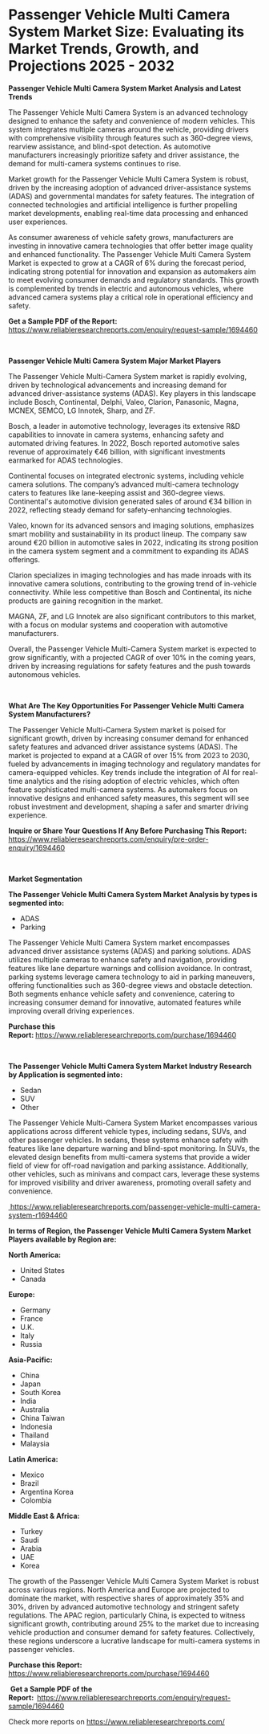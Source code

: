 <p><h1>Passenger Vehicle Multi Camera System Market Size: Evaluating its Market Trends, Growth, and Projections 2025 - 2032</h1></p><p><strong>Passenger Vehicle Multi Camera System Market Analysis and Latest Trends</strong></p>
<p><p>The Passenger Vehicle Multi Camera System is an advanced technology designed to enhance the safety and convenience of modern vehicles. This system integrates multiple cameras around the vehicle, providing drivers with comprehensive visibility through features such as 360-degree views, rearview assistance, and blind-spot detection. As automotive manufacturers increasingly prioritize safety and driver assistance, the demand for multi-camera systems continues to rise.</p><p>Market growth for the Passenger Vehicle Multi Camera System is robust, driven by the increasing adoption of advanced driver-assistance systems (ADAS) and governmental mandates for safety features. The integration of connected technologies and artificial intelligence is further propelling market developments, enabling real-time data processing and enhanced user experiences. </p><p>As consumer awareness of vehicle safety grows, manufacturers are investing in innovative camera technologies that offer better image quality and enhanced functionality. The Passenger Vehicle Multi Camera System Market is expected to grow at a CAGR of 6% during the forecast period, indicating strong potential for innovation and expansion as automakers aim to meet evolving consumer demands and regulatory standards. This growth is complemented by trends in electric and autonomous vehicles, where advanced camera systems play a critical role in operational efficiency and safety.</p></p>
<p><strong>Get a Sample PDF of the Report:&nbsp;</strong> <a href="https://www.reliableresearchreports.com/enquiry/request-sample/1694460?utm_campaign=2298&utm_medium=2&utm_source=Github&utm_content=ia&utm_term=24032025&utm_id=passenger-vehicle-multi-camera-system">https://www.reliableresearchreports.com/enquiry/request-sample/1694460</a></p>
<p>&nbsp;</p>
<p><strong>Passenger Vehicle Multi Camera System Major Market Players</strong></p>
<p><p>The Passenger Vehicle Multi-Camera System market is rapidly evolving, driven by technological advancements and increasing demand for advanced driver-assistance systems (ADAS). Key players in this landscape include Bosch, Continental, Delphi, Valeo, Clarion, Panasonic, Magna, MCNEX, SEMCO, LG Innotek, Sharp, and ZF.</p><p>Bosch, a leader in automotive technology, leverages its extensive R&D capabilities to innovate in camera systems, enhancing safety and automated driving features. In 2022, Bosch reported automotive sales revenue of approximately €46 billion, with significant investments earmarked for ADAS technologies.</p><p>Continental focuses on integrated electronic systems, including vehicle camera solutions. The company’s advanced multi-camera technology caters to features like lane-keeping assist and 360-degree views. Continental's automotive division generated sales of around €34 billion in 2022, reflecting steady demand for safety-enhancing technologies.</p><p>Valeo, known for its advanced sensors and imaging solutions, emphasizes smart mobility and sustainability in its product lineup. The company saw around €20 billion in automotive sales in 2022, indicating its strong position in the camera system segment and a commitment to expanding its ADAS offerings.</p><p>Clarion specializes in imaging technologies and has made inroads with its innovative camera solutions, contributing to the growing trend of in-vehicle connectivity. While less competitive than Bosch and Continental, its niche products are gaining recognition in the market.</p><p>MAGNA, ZF, and LG Innotek are also significant contributors to this market, with a focus on modular systems and cooperation with automotive manufacturers.</p><p>Overall, the Passenger Vehicle Multi-Camera System market is expected to grow significantly, with a projected CAGR of over 10% in the coming years, driven by increasing regulations for safety features and the push towards autonomous vehicles.</p></p>
<p>&nbsp;</p>
<p><strong>What Are The Key Opportunities For Passenger Vehicle Multi Camera System Manufacturers?</strong></p>
<p><p>The Passenger Vehicle Multi-Camera System market is poised for significant growth, driven by increasing consumer demand for enhanced safety features and advanced driver assistance systems (ADAS). The market is projected to expand at a CAGR of over 15% from 2023 to 2030, fueled by advancements in imaging technology and regulatory mandates for camera-equipped vehicles. Key trends include the integration of AI for real-time analytics and the rising adoption of electric vehicles, which often feature sophisticated multi-camera systems. As automakers focus on innovative designs and enhanced safety measures, this segment will see robust investment and development, shaping a safer and smarter driving experience.</p></p>
<p><strong>Inquire or Share Your Questions If Any Before Purchasing This Report:</strong> <a href="https://www.reliableresearchreports.com/enquiry/pre-order-enquiry/1694460?utm_campaign=2298&utm_medium=2&utm_source=Github&utm_content=ia&utm_term=24032025&utm_id=passenger-vehicle-multi-camera-system">https://www.reliableresearchreports.com/enquiry/pre-order-enquiry/1694460</a></p>
<p>&nbsp;</p>
<p><strong>Market Segmentation</strong></p>
<p><strong>The Passenger Vehicle Multi Camera System Market Analysis by types is segmented into:</strong></p>
<p><ul><li>ADAS</li><li>Parking</li></ul></p>
<p><p>The Passenger Vehicle Multi Camera System market encompasses advanced driver assistance systems (ADAS) and parking solutions. ADAS utilizes multiple cameras to enhance safety and navigation, providing features like lane departure warnings and collision avoidance. In contrast, parking systems leverage camera technology to aid in parking maneuvers, offering functionalities such as 360-degree views and obstacle detection. Both segments enhance vehicle safety and convenience, catering to increasing consumer demand for innovative, automated features while improving overall driving experiences.</p></p>
<p><strong>Purchase this Report:&nbsp;</strong><a href="https://www.reliableresearchreports.com/purchase/1694460?utm_campaign=2298&utm_medium=2&utm_source=Github&utm_content=ia&utm_term=24032025&utm_id=passenger-vehicle-multi-camera-system">https://www.reliableresearchreports.com/purchase/1694460</a></p>
<p>&nbsp;</p>
<p><strong>The Passenger Vehicle Multi Camera System Market Industry Research by Application is segmented into:</strong></p>
<p><ul><li>Sedan</li><li>SUV</li><li>Other</li></ul></p>
<p><p>The Passenger Vehicle Multi-Camera System Market encompasses various applications across different vehicle types, including sedans, SUVs, and other passenger vehicles. In sedans, these systems enhance safety with features like lane departure warning and blind-spot monitoring. In SUVs, the elevated design benefits from multi-camera systems that provide a wider field of view for off-road navigation and parking assistance. Additionally, other vehicles, such as minivans and compact cars, leverage these systems for improved visibility and driver awareness, promoting overall safety and convenience.</p></p>
<p><a href="https://www.reliableresearchreports.com/passenger-vehicle-multi-camera-system-r1694460?utm_campaign=2298&utm_medium=2&utm_source=Github&utm_content=ia&utm_term=24032025&utm_id=passenger-vehicle-multi-camera-system">&nbsp;https://www.reliableresearchreports.com/passenger-vehicle-multi-camera-system-r1694460</a></p>
<p><strong>In terms of Region, the Passenger Vehicle Multi Camera System Market Players available by Region are:</strong></p>
<p>
    <p> <strong> North America: </strong>
        <ul>
            <li>United States</li>
            <li>Canada</li>
        </ul>
        </p> 
    <p> <strong> Europe: </strong>
        <ul>
            <li>Germany</li>
            <li>France</li>
            <li>U.K.</li>
            <li>Italy</li>
            <li>Russia</li>
        </ul>
        </p> 
    <p> <strong> Asia-Pacific: </strong>
        <ul>
            <li>China</li>
            <li>Japan</li>
            <li>South Korea</li>
            <li>India</li>
            <li>Australia</li>
            <li>China Taiwan</li>
            <li>Indonesia</li>
            <li>Thailand</li>
            <li>Malaysia</li>
        </ul>
        </p> 
    <p> <strong> Latin America: </strong>
        <ul>
            <li>Mexico</li>
            <li>Brazil</li>
            <li>Argentina Korea</li>
            <li>Colombia</li>
        </ul>
        </p> 
    <p> <strong> Middle East & Africa: </strong>
        <ul>
            <li>Turkey</li>
            <li>Saudi</li>
            <li>Arabia</li>
            <li>UAE</li>
            <li>Korea</li>
        </ul>
    </p>
    </p>
<p><p>The growth of the Passenger Vehicle Multi Camera System Market is robust across various regions. North America and Europe are projected to dominate the market, with respective shares of approximately 35% and 30%, driven by advanced automotive technology and stringent safety regulations. The APAC region, particularly China, is expected to witness significant growth, contributing around 25% to the market due to increasing vehicle production and consumer demand for safety features. Collectively, these regions underscore a lucrative landscape for multi-camera systems in passenger vehicles.</p></p>
<p><strong>Purchase this Report: </strong><a href="https://www.reliableresearchreports.com/purchase/1694460?utm_campaign=2298&utm_medium=2&utm_source=Github&utm_content=ia&utm_term=24032025&utm_id=passenger-vehicle-multi-camera-system">https://www.reliableresearchreports.com/purchase/1694460</a></p>
<p>&nbsp;<strong>Get a Sample PDF of the Report:&nbsp;&nbsp;</strong><a href="https://www.reliableresearchreports.com/enquiry/request-sample/1694460?utm_campaign=2298&utm_medium=2&utm_source=Github&utm_content=ia&utm_term=24032025&utm_id=passenger-vehicle-multi-camera-system">https://www.reliableresearchreports.com/enquiry/request-sample/1694460</a></p>
<p><strong></strong></p>
<p>Check more reports on <a href="https://www.reliableresearchreports.com/?utm_campaign=2298&utm_medium=2&utm_source=Github&utm_content=ia&utm_term=24032025&utm_id=passenger-vehicle-multi-camera-system">https://www.reliableresearchreports.com/</a></p>